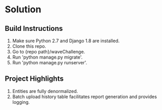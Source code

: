 # Solution

## Build Instructions
1. Make sure Python 2.7 and Django 1.8 are installed.
1. Clone this repo.
1. Go to {repo path}/waveChallenge.
1. Run 'python manage.py migrate'.
1. Run 'python manage.py runserver'.

## Project Highlights
1. Entities are fully denormalized.
1. Batch upload history table facilitates report generation and provides logging.